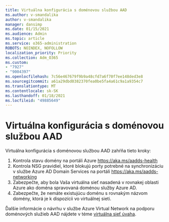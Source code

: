 ```yaml
---
title: Virtuálna konfigurácia s doménovou službou AAD
ms.author: v-smandalika
author: v-smandalika
manager: dansimp
ms.date: 01/15/2021
ms.audience: Admin
ms.topic: article
ms.service: o365-administration
ROBOTS: NOINDEX, NOFOLLOW
localization_priority: Priority
ms.collection: Adm_O365
ms.custom:
- "7927"
- "9004397"
ms.openlocfilehash: 7c56e467679f9b9a48cfd7a6f70f7ee148ded3e8
ms.sourcegitcommit: a61a29dbd0382370fea0be5fa4a61c9a1a9354c7
ms.translationtype: MT
ms.contentlocale: sk-SK
ms.lasthandoff: 01/18/2021
ms.locfileid: "49885649"
---
```

# <a name="virtual-configuration-with-aad-domain-services"></a>Virtuálna konfigurácia s doménovou službou AAD

Virtuálna konfigurácia s doménovou službou AAD zahŕňa tieto kroky: 

1. Kontrola stavu domény na portáli Azure https://aka.ms/aadds-health
2. Kontrola NSG pravidiel, ktoré blokujú porty potrebné na synchronizáciu v službe Azure AD Domain Services na portáli https://aka.ms/aadds-networking
3. Zabezpečte, aby bola Vaša virtuálna sieť nasadená v rovnakej oblasti Azure ako doména spravovaná doménou služby Azure AD.
4. Zabezpečte, že nemáte existujúcu doménu s rovnakým názvom domény, ktorá je k dispozícii vo virtuálnej sieti.

Ďalšie informácie o návrhu v službe Azure Virtual Network na podporu doménových služieb AAD nájdete v téme [virtuálna sieť úvaha](https://docs.microsoft.com/azure/active-directory-domain-services/network-considerations).

